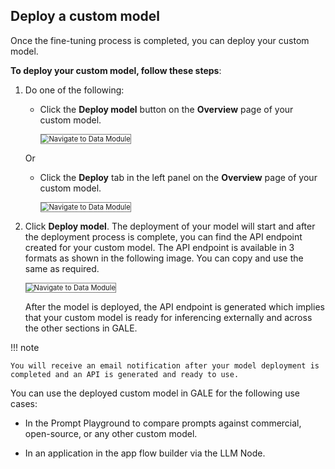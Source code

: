 ## Deploy a custom model

Once the fine-tuning process is completed, you can deploy your custom model.

**To deploy your custom model, follow these steps**:



1. Do one of the following:

    * Click the **Deploy model** button on the **Overview** page of your custom model.

        <img src="../images/navigate-to-data-module.png" alt="Navigate to Data Module" title="Navigate to Data Module" style="border: 1px solid gray; zoom:80%;">


    Or


    * Click the **Deploy** tab in the left panel on the **Overview** page of your custom model.

        <img src="../images/navigate-to-data-module.png" alt="Navigate to Data Module" title="Navigate to Data Module" style="border: 1px solid gray; zoom:80%;">

1. Click **Deploy model**. The deployment of your model will start and after the deployment process is complete, you can find the API endpoint created for your custom model. The API endpoint is available in 3 formats as shown in the following image. You can copy and use the same as required.

    <img src="../images/navigate-to-data-module.png" alt="Navigate to Data Module" title="Navigate to Data Module" style="border: 1px solid gray; zoom:80%;">

    After the model is deployed, the API endpoint is generated which implies that your custom model is ready for inferencing externally and across the other sections in GALE.

!!! note

    You will receive an email notification after your model deployment is completed and an API is generated and ready to use.

You can use the deployed custom model in GALE for the following use cases:


* In the Prompt Playground to compare prompts against commercial, open-source, or any other custom model.

* In an application in the app flow builder via the LLM Node.
